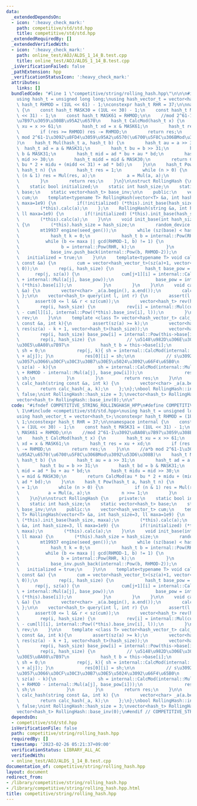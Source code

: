 ```yaml
---
data:
  _extendedDependsOn:
  - icon: ':heavy_check_mark:'
    path: competitive/std/std.hpp
    title: competitive/std/std.hpp
  _extendedRequiredBy: []
  _extendedVerifiedWith:
  - icon: ':heavy_check_mark:'
    path: online_test/AOJ/ALDS_1_14_B.test.cpp
    title: online_test/AOJ/ALDS_1_14_B.test.cpp
  _isVerificationFailed: false
  _pathExtension: hpp
  _verificationStatusIcon: ':heavy_check_mark:'
  attributes:
    links: []
  bundledCode: "#line 1 \"competitive/string/rolling_hash.hpp\"\n\n\n#include <competitive/std/std.hpp>\n\
    using hash_t = unsigned long long;\nusing hash_vector_t = vector<hash_t>;\nconstexpr\
    \ hash_t RHMOD = (1UL << 61) - 1;\nconstexpr hash_t RHR = 37;\n\nnamespace internal\
    \ {\n    const hash_t MASK30 = (1UL << 30) - 1;\n    const hash_t MASK31 = (1UL\
    \ << 31) - 1;\n    const hash_t MASK61 = RHMOD;\n\n    //mod 2^61-1\u3092\u8A08\
    \u7B97\u3059\u308B\u95A2\u6570\n    hash_t CalcMod(hash_t x) {\n        hash_t\
    \ xu = x >> 61;\n        hash_t xd = x & MASK61;\n        hash_t res = xu + xd;\n\
    \        if (res >= RHMOD) res -= RHMOD;\n        return res;\n    }\n\n    //a*b\
    \ mod 2^61-1\u3092\u8FD4\u3059\u95A2\u6570(\u6700\u5F8C\u306BMod\u3092\u53D6\u308B\
    )\n    hash_t Mul(hash_t a, hash_t b) {\n        hash_t au = a >> 31;\n      \
    \  hash_t ad = a & MASK31;\n        hash_t bu = b >> 31;\n        hash_t bd =\
    \ b & MASK31;\n        hash_t mid = ad * bu + au * bd;\n        hash_t midu =\
    \ mid >> 30;\n        hash_t midd = mid & MASK30;\n        return CalcMod(au *\
    \ bu * 2 + midu + (midd << 31) + ad * bd);\n    }\n\n    hash_t Pow(hash_t a,\
    \ hash_t n) {\n        hash_t res = 1;\n        while (n > 0) {\n            if\
    \ (n & 1) res = Mul(res, a);\n            a = Mul(a, a);\n            n >>= 1;\n\
    \        }\n        return res;\n    }\n}\n\nstruct RollingHash {\n    private:\n\
    \    static bool initialized;\n    static int hash_size;\n    static vector<hash_t>\
    \ base;\n    static vector<hash_t> base_inv;\n\n    public:\n    vector<hash_vector_t>\
    \ cum;\n    template<typename T> RollingHash(vector<T> &a, int hash_size=3, ll\
    \ maxa=1e9) {\n        if(!initialized) (*this).init_base(hash_size, maxa);\n\
    \        (*this).calc(a);\n    };\n    RollingHash(string &a, int hash_size=3,\
    \ ll maxa=1e9) {\n        if(!initialized) (*this).init_base(hash_size, maxa);\n\
    \        (*this).calc(a);\n    }\n\n    void init_base(int hash_size, ll maxa)\
    \ {\n        (*this).hash_size = hash_size;\n        random_device seed_gen;\n\
    \        mt19937 engine(seed_gen());\n        while (sz(base) < hash_size) {\n\
    \            hash_t k = 0;\n            hash_t b = internal::Pow(RHR, k);\n  \
    \          while (b <= maxa || gcd(RHMOD-1, b) != 1) {\n                k = engine();\n\
    \                b = internal::Pow(RHR, k);\n            }\n            base.push_back(b);\n\
    \            base_inv.push_back(internal::Pow(b, RHMOD-2));\n        }\n     \
    \   initialized = true;\n    }\n\n    template<typename T> void calc(vector<T>\
    \ const &a) {\n        cum = vector<hash_vector_t>(sz(a)+1, vector<hash_t>(hash_size,\
    \ 0));\n        rep(i, hash_size) {\n            hash_t base_pow = 1;\n      \
    \      rep(j, sz(a)) {\n                cum[j+1][i] = internal::CalcMod(cum[j][i]\
    \ + internal::Mul(a[j], base_pow));\n                base_pow = internal::Mul(base_pow,\
    \ (*this).base[i]);\n            }\n        }\n    }\n\n    void calc(string const\
    \ &a) {\n        vector<char> _a(a.begin(), a.end());\n        calc(_a);\n   \
    \ };\n\n    vector<hash_t> query(int l, int r) {\n        assert(l <= r);\n  \
    \      assert(0 <= l && r < sz(cum));\n        vector<hash_t> rev(hash_size);\n\
    \        rep(i, hash_size) {\n            rev[i] = internal::Mul(cum[r][i] + RHMOD\
    \ - cum[l][i], internal::Pow((*this).base_inv[i], l));\n        }\n        return\
    \ rev;\n    }\n\n    template <class T> vector<hash_vector_t> calc_hash(vector<T>\
    \ const &a, int k){\n        assert(sz(a) >= k);\n        vector<hash_vector_t>\
    \ res(sz(a) - k + 1, vector<hash_t>(hash_size));\n        vector<hash_t> base_pow(hash_size);\n\
    \        rep(i, hash_size) base_pow[i] = internal::Pow(this->base[i], k);\n\n\
    \        rep(i, hash_size) {\n            // \u5148\u982D\u306E\u30CF\u30C3\u30B7\
    \u30E5\u8A08\u7B97\n            hash_t b = this->base[i];\n            hash_t\
    \ sh = 0;\n            rep(j, k){ sh = internal::CalcMod(internal::Mul(sh, b)\
    \ + a[j]); }\n            res[0][i] = sh;\n\n            // s\u3092\u305A\u3089\
    \u3057\u3066\u30CF\u30C3\u30B7\u30E5\u5024\u3092\u66F4\u65B0\n            rep(j,\
    \ sz(a) - k){\n                sh = internal::CalcMod(internal::Mul(sh, b) + a[j+k]\
    \ + RHMOD - internal::Mul(a[j], base_pow[i]));\n                res[j+1][i] =\
    \ sh;\n            }\n        }\n        return res;\n    }\n\n    vector<hash_vector_t>\
    \ calc_hash(string const &a, int k) {\n        vector<char> _a(a.begin(), a.end());\n\
    \        return calc_hash(_a, k);\n    };\n};\nbool RollingHash::initialized =\
    \ false;\nint RollingHash::hash_size = 3;\nvector<hash_t> RollingHash::base(0);\n\
    vector<hash_t> RollingHash::base_inv(0);\n\n"
  code: "#ifndef COMPETITIVE_STRING_ROLLINGHASH_HPP\n#define COMPETITIVE_STRING_ROLLINGHASH_HPP\
    \ 1\n#include <competitive/std/std.hpp>\nusing hash_t = unsigned long long;\n\
    using hash_vector_t = vector<hash_t>;\nconstexpr hash_t RHMOD = (1UL << 61) -\
    \ 1;\nconstexpr hash_t RHR = 37;\n\nnamespace internal {\n    const hash_t MASK30\
    \ = (1UL << 30) - 1;\n    const hash_t MASK31 = (1UL << 31) - 1;\n    const hash_t\
    \ MASK61 = RHMOD;\n\n    //mod 2^61-1\u3092\u8A08\u7B97\u3059\u308B\u95A2\u6570\
    \n    hash_t CalcMod(hash_t x) {\n        hash_t xu = x >> 61;\n        hash_t\
    \ xd = x & MASK61;\n        hash_t res = xu + xd;\n        if (res >= RHMOD) res\
    \ -= RHMOD;\n        return res;\n    }\n\n    //a*b mod 2^61-1\u3092\u8FD4\u3059\
    \u95A2\u6570(\u6700\u5F8C\u306BMod\u3092\u53D6\u308B)\n    hash_t Mul(hash_t a,\
    \ hash_t b) {\n        hash_t au = a >> 31;\n        hash_t ad = a & MASK31;\n\
    \        hash_t bu = b >> 31;\n        hash_t bd = b & MASK31;\n        hash_t\
    \ mid = ad * bu + au * bd;\n        hash_t midu = mid >> 30;\n        hash_t midd\
    \ = mid & MASK30;\n        return CalcMod(au * bu * 2 + midu + (midd << 31) +\
    \ ad * bd);\n    }\n\n    hash_t Pow(hash_t a, hash_t n) {\n        hash_t res\
    \ = 1;\n        while (n > 0) {\n            if (n & 1) res = Mul(res, a);\n \
    \           a = Mul(a, a);\n            n >>= 1;\n        }\n        return res;\n\
    \    }\n}\n\nstruct RollingHash {\n    private:\n    static bool initialized;\n\
    \    static int hash_size;\n    static vector<hash_t> base;\n    static vector<hash_t>\
    \ base_inv;\n\n    public:\n    vector<hash_vector_t> cum;\n    template<typename\
    \ T> RollingHash(vector<T> &a, int hash_size=3, ll maxa=1e9) {\n        if(!initialized)\
    \ (*this).init_base(hash_size, maxa);\n        (*this).calc(a);\n    };\n    RollingHash(string\
    \ &a, int hash_size=3, ll maxa=1e9) {\n        if(!initialized) (*this).init_base(hash_size,\
    \ maxa);\n        (*this).calc(a);\n    }\n\n    void init_base(int hash_size,\
    \ ll maxa) {\n        (*this).hash_size = hash_size;\n        random_device seed_gen;\n\
    \        mt19937 engine(seed_gen());\n        while (sz(base) < hash_size) {\n\
    \            hash_t k = 0;\n            hash_t b = internal::Pow(RHR, k);\n  \
    \          while (b <= maxa || gcd(RHMOD-1, b) != 1) {\n                k = engine();\n\
    \                b = internal::Pow(RHR, k);\n            }\n            base.push_back(b);\n\
    \            base_inv.push_back(internal::Pow(b, RHMOD-2));\n        }\n     \
    \   initialized = true;\n    }\n\n    template<typename T> void calc(vector<T>\
    \ const &a) {\n        cum = vector<hash_vector_t>(sz(a)+1, vector<hash_t>(hash_size,\
    \ 0));\n        rep(i, hash_size) {\n            hash_t base_pow = 1;\n      \
    \      rep(j, sz(a)) {\n                cum[j+1][i] = internal::CalcMod(cum[j][i]\
    \ + internal::Mul(a[j], base_pow));\n                base_pow = internal::Mul(base_pow,\
    \ (*this).base[i]);\n            }\n        }\n    }\n\n    void calc(string const\
    \ &a) {\n        vector<char> _a(a.begin(), a.end());\n        calc(_a);\n   \
    \ };\n\n    vector<hash_t> query(int l, int r) {\n        assert(l <= r);\n  \
    \      assert(0 <= l && r < sz(cum));\n        vector<hash_t> rev(hash_size);\n\
    \        rep(i, hash_size) {\n            rev[i] = internal::Mul(cum[r][i] + RHMOD\
    \ - cum[l][i], internal::Pow((*this).base_inv[i], l));\n        }\n        return\
    \ rev;\n    }\n\n    template <class T> vector<hash_vector_t> calc_hash(vector<T>\
    \ const &a, int k){\n        assert(sz(a) >= k);\n        vector<hash_vector_t>\
    \ res(sz(a) - k + 1, vector<hash_t>(hash_size));\n        vector<hash_t> base_pow(hash_size);\n\
    \        rep(i, hash_size) base_pow[i] = internal::Pow(this->base[i], k);\n\n\
    \        rep(i, hash_size) {\n            // \u5148\u982D\u306E\u30CF\u30C3\u30B7\
    \u30E5\u8A08\u7B97\n            hash_t b = this->base[i];\n            hash_t\
    \ sh = 0;\n            rep(j, k){ sh = internal::CalcMod(internal::Mul(sh, b)\
    \ + a[j]); }\n            res[0][i] = sh;\n\n            // s\u3092\u305A\u3089\
    \u3057\u3066\u30CF\u30C3\u30B7\u30E5\u5024\u3092\u66F4\u65B0\n            rep(j,\
    \ sz(a) - k){\n                sh = internal::CalcMod(internal::Mul(sh, b) + a[j+k]\
    \ + RHMOD - internal::Mul(a[j], base_pow[i]));\n                res[j+1][i] =\
    \ sh;\n            }\n        }\n        return res;\n    }\n\n    vector<hash_vector_t>\
    \ calc_hash(string const &a, int k) {\n        vector<char> _a(a.begin(), a.end());\n\
    \        return calc_hash(_a, k);\n    };\n};\nbool RollingHash::initialized =\
    \ false;\nint RollingHash::hash_size = 3;\nvector<hash_t> RollingHash::base(0);\n\
    vector<hash_t> RollingHash::base_inv(0);\n#endif // COMPETITIVE_STRING_ROLLINGHASH_HPP"
  dependsOn:
  - competitive/std/std.hpp
  isVerificationFile: false
  path: competitive/string/rolling_hash.hpp
  requiredBy: []
  timestamp: '2023-02-26 05:21:37+09:00'
  verificationStatus: LIBRARY_ALL_AC
  verifiedWith:
  - online_test/AOJ/ALDS_1_14_B.test.cpp
documentation_of: competitive/string/rolling_hash.hpp
layout: document
redirect_from:
- /library/competitive/string/rolling_hash.hpp
- /library/competitive/string/rolling_hash.hpp.html
title: competitive/string/rolling_hash.hpp
---
```

